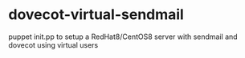 # dovecot-virtual-sendmail
puppet init.pp to setup a RedHat8/CentOS8 server with sendmail and dovecot using virtual users
